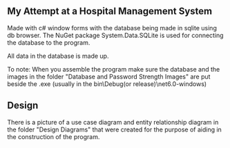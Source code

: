 ## My Attempt at a Hospital Management System
Made with c# window forms with the database being made in sqlite using db browser. The NuGet package System.Data.SQLite is used for connecting the database to the program.

All data in the database is made up.

To note:
When you assemble the program make sure the database and the images in the folder "Database and Password Strength Images" are put beside the .exe (usually in the bin\Debug(or release)\net6.0-windows)

## Design
There is a picture of a use case diagram and entity relationship diagram in the folder "Design Diagrams" that were created for the purpose of aiding in the construction of the program.
